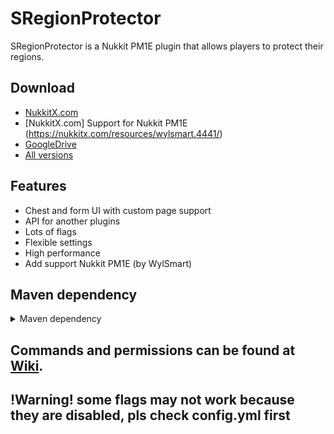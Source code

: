 # SRegionProtector
SRegionProtector is a Nukkit PM1E plugin that allows players to protect their regions.
## Download
* [NukkitX.com](https://nukkitx.com/resources/sregionprotector.164/)
* [NukkitX.com] Support for Nukkit PM1E (https://nukkitx.com/resources/wylsmart.4441/)
* [GoogleDrive](https://drive.google.com/file/d/17y1987s7YitfpL2mGQ9ele3dACSSFwea/view?usp=sharing)
* [All versions](https://drive.google.com/drive/folders/1Z98RAPGY-7NK49ktsBYkZgafUB50r7NC?usp=sharing)
## Features
* Chest and form UI with custom page support
* API for another plugins
* Lots of flags
* Flexible settings
* High performance
* Add support Nukkit PM1E (by WylSmart)
## Maven dependency
<details>
<summary>Maven dependency</summary>

```
<repositories>
    <repository>
        <id>SRegionProtector-master</id>
        <url>https://raw.github.com/SergeyDertan/SRegionProtector/mvn-repo/</url>
        <snapshots>
            <enabled>true</enabled>
            <updatePolicy>always</updatePolicy>
        </snapshots>
    </repository>
</repositories>
<dependencies>
    <dependency>
        <groupId>sergeydertan.sregionprotector</groupId>
        <artifactId>SRegionProtector</artifactId>
        <version>LATEST</version>
    </dependency>
</dependencies>
```

</details>

## Commands and permissions can be found at [Wiki](https://github.com/SergeyDertan/SRegionProtector/wiki).

## !Warning! some flags may not work because they are disabled, pls check config.yml first
